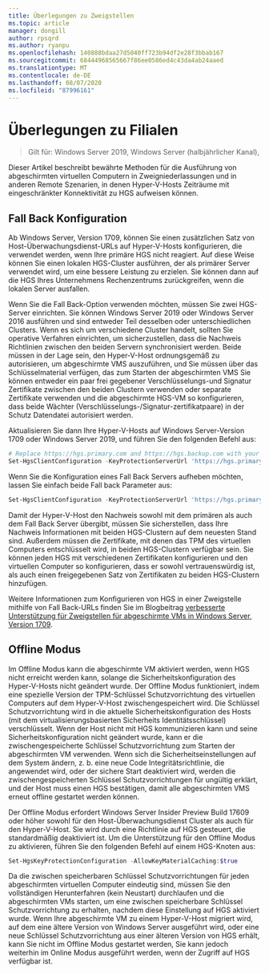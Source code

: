 ```yaml
---
title: Überlegungen zu Zweigstellen
ms.topic: article
manager: dongill
author: rpsqrd
ms.author: ryanpu
ms.openlocfilehash: 140888bdaa27d5040ff723b94df2e28f3bbab167
ms.sourcegitcommit: 68444968565667f86ee0586ed4c43da4ab24aaed
ms.translationtype: MT
ms.contentlocale: de-DE
ms.lasthandoff: 08/07/2020
ms.locfileid: "87996161"
---
```

# <a name="branch-office-considerations"></a>Überlegungen zu Filialen

> Gilt für: Windows Server 2019, Windows Server (halbjährlicher Kanal),

Dieser Artikel beschreibt bewährte Methoden für die Ausführung von abgeschirmten virtuellen Computern in Zweigniederlassungen und in anderen Remote Szenarien, in denen Hyper-V-Hosts Zeiträume mit eingeschränkter Konnektivität zu HGS aufweisen können.

## <a name="fallback-configuration"></a>Fall Back Konfiguration

Ab Windows Server, Version 1709, können Sie einen zusätzlichen Satz von Host-Überwachungsdienst-URLs auf Hyper-V-Hosts konfigurieren, die verwendet werden, wenn Ihre primäre HGS nicht reagiert.
Auf diese Weise können Sie einen lokalen HGS-Cluster ausführen, der als primärer Server verwendet wird, um eine bessere Leistung zu erzielen. Sie können dann auf die HGS Ihres Unternehmens Rechenzentrums zurückgreifen, wenn die lokalen Server ausfallen.

Wenn Sie die Fall Back-Option verwenden möchten, müssen Sie zwei HGS-Server einrichten. Sie können Windows Server 2019 oder Windows Server 2016 ausführen und sind entweder Teil desselben oder unterschiedlichen Clusters. Wenn es sich um verschiedene Cluster handelt, sollten Sie operative Verfahren einrichten, um sicherzustellen, dass die Nachweis Richtlinien zwischen den beiden Servern synchronisiert werden. Beide müssen in der Lage sein, den Hyper-V-Host ordnungsgemäß zu autorisieren, um abgeschirmte VMS auszuführen, und Sie müssen über das Schlüsselmaterial verfügen, das zum Starten der abgeschirmten VMS Sie können entweder ein paar frei gegebener Verschlüsselungs-und Signatur Zertifikate zwischen den beiden Clustern verwenden oder separate Zertifikate verwenden und die abgeschirmte HGS-VM so konfigurieren, dass beide Wächter (Verschlüsselungs-/Signatur-zertifikatpaare) in der Schutz Datendatei autorisiert werden.

Aktualisieren Sie dann Ihre Hyper-V-Hosts auf Windows Server-Version 1709 oder Windows Server 2019, und führen Sie den folgenden Befehl aus:
```powershell
# Replace https://hgs.primary.com and https://hgs.backup.com with your own domain names and protocols
Set-HgsClientConfiguration -KeyProtectionServerUrl 'https://hgs.primary.com/KeyProtection' -AttestationServerUrl 'https://hgs.primary.com/Attestation' -FallbackKeyProtectionServerUrl 'https://hgs.backup.com/KeyProtection' -FallbackAttestationServerUrl 'https://hgs.backup.com/Attestation'
```

Wenn Sie die Konfiguration eines Fall Back Servers aufheben möchten, lassen Sie einfach beide Fall back Parameter aus:
```powershell
Set-HgsClientConfiguration -KeyProtectionServerUrl 'https://hgs.primary.com/KeyProtection' -AttestationServerUrl 'https://hgs.primary.com/Attestation'
```

Damit der Hyper-V-Host den Nachweis sowohl mit dem primären als auch dem Fall Back Server übergibt, müssen Sie sicherstellen, dass Ihre Nachweis Informationen mit beiden HGS-Clustern auf dem neuesten Stand sind.
Außerdem müssen die Zertifikate, mit denen das TPM des virtuellen Computers entschlüsselt wird, in beiden HGS-Clustern verfügbar sein.
Sie können jeden HGS mit verschiedenen Zertifikaten konfigurieren und den virtuellen Computer so konfigurieren, dass er sowohl vertrauenswürdig ist, als auch einen freigegebenen Satz von Zertifikaten zu beiden HGS-Clustern hinzufügen.

Weitere Informationen zum Konfigurieren von HGS in einer Zweigstelle mithilfe von Fall Back-URLs finden Sie im Blogbeitrag [verbesserte Unterstützung für Zweigstellen für abgeschirmte VMs in Windows Server, Version 1709](/archive/blogs/datacentersecurity/improved-branch-office-support-for-shielded-vms-in-windows-server-version-1709).


## <a name="offline-mode"></a>Offline Modus

Im Offline Modus kann die abgeschirmte VM aktiviert werden, wenn HGS nicht erreicht werden kann, solange die Sicherheitskonfiguration des Hyper-V-Hosts nicht geändert wurde.
Der Offline Modus funktioniert, indem eine spezielle Version der TPM-Schlüssel Schutzvorrichtung des virtuellen Computers auf dem Hyper-V-Host zwischengespeichert wird.
Die Schlüssel Schutzvorrichtung wird in die aktuelle Sicherheitskonfiguration des Hosts (mit dem virtualisierungsbasierten Sicherheits Identitätsschlüssel) verschlüsselt.
Wenn der Host nicht mit HGS kommunizieren kann und seine Sicherheitskonfiguration nicht geändert wurde, kann er die zwischengespeicherte Schlüssel Schutzvorrichtung zum Starten der abgeschirmten VM verwenden.
Wenn sich die Sicherheitseinstellungen auf dem System ändern, z. b. eine neue Code Integritätsrichtlinie, die angewendet wird, oder der sichere Start deaktiviert wird, werden die zwischengespeicherten Schlüssel Schutzvorrichtungen für ungültig erklärt, und der Host muss einen HGS bestätigen, damit alle abgeschirmten VMS erneut offline gestartet werden können.

Der Offline Modus erfordert Windows Server Insider Preview Build 17609 oder höher sowohl für den Host-Überwachungsdienst Cluster als auch für den Hyper-V-Host.
Sie wird durch eine Richtlinie auf HGS gesteuert, die standardmäßig deaktiviert ist.
Um die Unterstützung für den Offline Modus zu aktivieren, führen Sie den folgenden Befehl auf einem HGS-Knoten aus:

```powershell
Set-HgsKeyProtectionConfiguration -AllowKeyMaterialCaching:$true
```

Da die zwischen speicherbaren Schlüssel Schutzvorrichtungen für jeden abgeschirmten virtuellen Computer eindeutig sind, müssen Sie den vollständigen Herunterfahren (kein Neustart) durchlaufen und die abgeschirmten VMs starten, um eine zwischen speicherbare Schlüssel Schutzvorrichtung zu erhalten, nachdem diese Einstellung auf HGS aktiviert wurde.
Wenn Ihre abgeschirmte VM zu einem Hyper-V-Host migriert wird, auf dem eine ältere Version von Windows Server ausgeführt wird, oder eine neue Schlüssel Schutzvorrichtung aus einer älteren Version von HGS erhält, kann Sie nicht im Offline Modus gestartet werden, Sie kann jedoch weiterhin im Online Modus ausgeführt werden, wenn der Zugriff auf HGS verfügbar ist.